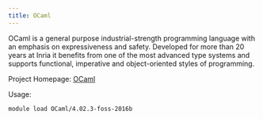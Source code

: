 ```yaml
---
title: OCaml
---
```

OCaml is a general purpose industrial-strength programming language with an emphasis on expressiveness and safety. Developed for more than 20 years at Inria it benefits from one of the most advanced type systems and supports functional, imperative and object-oriented styles of programming.

Project Homepage: [OCaml](http://ocaml.org/)

Usage:
```
module load OCaml/4.02.3-foss-2016b
```
